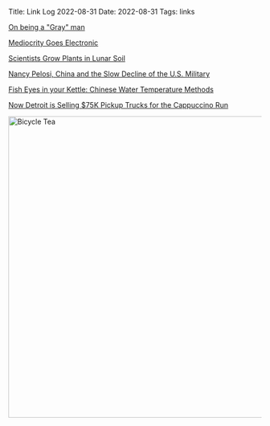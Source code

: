 Title: Link Log 2022-08-31
Date: 2022-08-31
Tags: links

[On being a "Gray" man](https://bendigo-strange.com/2022/08/11/on-being-a-gray-man/)

[Mediocrity Goes Electronic](https://bikesnobnyc.com/2022/06/30/mediocrity-goes-electronic/)

[Scientists Grow Plants in Lunar Soil](https://www.nasa.gov/feature/biological-physical/scientists-grow-plants-in-soil-from-the-moon)

[Nancy Pelosi, China and the Slow Decline of the U.S. Military](https://mattstoller.substack.com/p/nancy-pelosi-china-and-the-slow-decline)

[Fish Eyes in your Kettle: Chinese Water Temperature Methods](https://tea.slaughter.com/fish-eyes-in-your-kettle/)

[Now Detroit is Selling $75K Pickup Trucks for the Cappuccino Run](https://usa.streetsblog.org/2022/05/25/opinion-now-detroit-is-selling-75k-pickup-trucks-for-the-cappuccino-run/)

<a href="https://www.flickr.com/photos/pigmonkey/52325764761/in/dateposted/" title="Bicycle Tea"><img src="https://live.staticflickr.com/65535/52325764761_4e325f02a6_c.jpg" width="800" height="600" alt="Bicycle Tea"></a>
